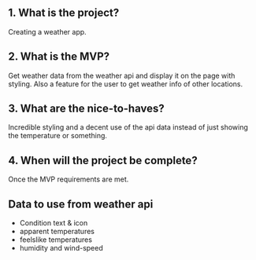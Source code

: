 ## 1. What is the project?

Creating a weather app.

## 2. What is the MVP?

Get weather data from the weather api and display it on the page with styling. Also a feature for the user to get weather info of other locations.

## 3. What are the nice-to-haves?

Incredible styling and a decent use of the api data instead of just showing the temperature or something.

## 4. When will the project be complete?

Once the MVP requirements are met.

## Data to use from weather api

- Condition text & icon
- apparent temperatures
- feelslike temperatures
- humidity and wind-speed

